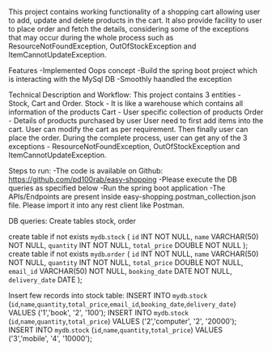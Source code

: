 This project contains working functionality of a shopping cart allowing user to add, update and delete products in the cart. It also provide facility to user to place order and fetch the details, considering some of the exceptions that may occur during the whole process such as ResourceNotFoundException, OutOfStockException and ItemCannotUpdateException.

Features
-Implemented Oops concept
-Build the spring boot project which is interacting with the MySql DB
-Smoothly haandled the exception

Technical Description and Workflow:
This project contains 3 entities - Stock, Cart and Order.
Stock - It is like a warehouse which contains all information of the products
Cart - User specific collection of products
Order - Details of products purchased by user
User need to first add items into the cart. User can modify the cart as per requirement. Then finally user can place the order. During the complete process, user can get any of the 3 exceptions - ResourceNotFoundException, OutOfStockException and ItemCannotUpdateException.

Steps to run:
-The code is available on Github: https://github.com/pd100rab/easy-shopping
-Please execute the DB queries as specified below
-Run the spring boot application
-The APIs/Endpoints are present inside easy-shopping.postman_collection.json file. Please import it into any rest client like Postman.

DB queries:
Create tables stock, order

create table if not exists `mydb`.`stock` (
`id` INT NOT NULL,
`name` VARCHAR(50) NOT NULL,
`quantity` INT NOT NULL,
`total_price` DOUBLE NOT NULL
);
create table if not exists `mydb`.`order` (
`id` INT NOT NULL,
`name` VARCHAR(50) NOT NULL,
`quantity` INT NOT NULL,
`total_price` DOUBLE NOT NULL,
`email_id` VARCHAR(50) NOT NULL,
`booking_date` DATE NOT NULL,
`delivery_date` DATE
);

Insert few records into stock table:
INSERT INTO `mydb`.`stock` (`id`,`name`,`quantity`,`total_price`,`email_id`,`booking_date`,`delivery_date`) 
VALUES ('1','book', '2', '100');
INSERT INTO `mydb`.`stock` (`id`,`name`,`quantity`,`total_price`) VALUES ('2','computer', '2', '20000'); 
INSERT INTO `mydb`.`stock` (`id`,`name`,`quantity`,`total_price`) VALUES ('3','mobile', '4', '10000');
